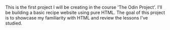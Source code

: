 This is the first project I will be creating in the course 'The Odin Project'. I'll be building a basic recipe website using pure HTML. The goal of this project is to showcase my familiarity with HTML and review the lessons I've studied. 